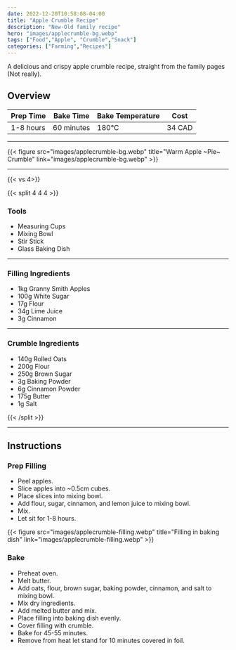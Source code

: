 ```yaml
---
date: 2022-12-20T10:58:08-04:00
title: "Apple Crumble Recipe"
description: "New-Old family recipe"
hero: "images/applecrumble-bg.webp"
tags: ["Food","Apple", "Crumble","Snack"]
categories: ["Farming","Recipes"]
---
```


A delicious and crispy apple crumble recipe, straight from the family pages (Not really).

<!--more-->

## Overview

| Prep Time   | Bake Time  | Bake Temperature  | Cost   |
|-------------|------------|-------------------|--------|
| 1-8 hours   | 60 minutes | 180°C             | 34 CAD |


___

{{< figure src="images/applecrumble-bg.webp" title="Warm Apple ~Pie~ Crumble" link="images/applecrumble-bg.webp" >}}

---

{{< vs 4>}}

{{< split 4 4 4 >}}

### Tools

- Measuring Cups
- Mixing Bowl
- Stir Stick
- Glass Baking Dish


---

### Filling Ingredients

- 1kg Granny Smith Apples
- 100g White Sugar
- 17g Flour
- 34g Lime Juice
- 3g Cinnamon

---

### Crumble Ingredients

- 140g Rolled Oats
- 200g Flour
- 250g Brown Sugar
- 3g Baking Powder
- 6g Cinnamon Powder
- 175g Butter
- 1g Salt


{{< /split >}}
___

## Instructions

### Prep Filling

- Peel apples.
- Slice apples into ~0.5cm cubes.
- Place slices into mixing bowl.
- Add flour, sugar, cinnamon, and lemon juice to mixing bowl.
- Mix.
- Let sit for 1-8 hours.

{{< figure src="images/applecrumble-filling.webp" title="Filling in baking dish" link="images/applecrumble-filling.webp" >}}

### Bake

- Preheat oven.
- Melt butter.
- Add oats, flour, brown sugar, baking powder, cinnamon, and salt to mixing bowl.
- Mix dry ingredients.
- Add melted butter and mix.
- Place filling into baking dish evenly.
- Cover filling with crumble.
- Bake for 45-55 minutes.
- Remove from heat let stand for 10 minutes covered in foil.
